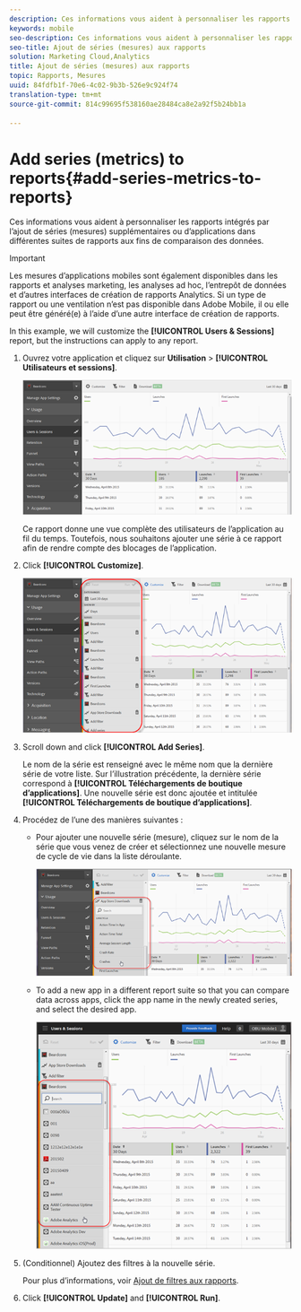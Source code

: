 ```yaml
---
description: Ces informations vous aident à personnaliser les rapports intégrés par l’ajout de séries (mesures) supplémentaires ou d’applications dans différentes suites de rapports aux fins de comparaison des données.
keywords: mobile
seo-description: Ces informations vous aident à personnaliser les rapports intégrés par l’ajout de séries (mesures) supplémentaires ou d’applications dans différentes suites de rapports aux fins de comparaison des données.
seo-title: Ajout de séries (mesures) aux rapports
solution: Marketing Cloud,Analytics
title: Ajout de séries (mesures) aux rapports
topic: Rapports, Mesures
uuid: 84fdfb1f-70e6-4c02-9b3b-526e9c924f74
translation-type: tm+mt
source-git-commit: 814c99695f538160ae28484ca8e2a92f5b24bb1a

---
```



# Add series (metrics) to reports{#add-series-metrics-to-reports}

Ces informations vous aident à personnaliser les rapports intégrés par l’ajout de séries (mesures) supplémentaires ou d’applications dans différentes suites de rapports aux fins de comparaison des données.

>[!IMPORTANT]
>
>Les mesures d’applications mobiles sont également disponibles dans les rapports et analyses marketing, les analyses ad hoc, l’entrepôt de données et d’autres interfaces de création de rapports Analytics. Si un type de rapport ou une ventilation n’est pas disponible dans Adobe Mobile, il ou elle peut être généré(e) à l’aide d’une autre interface de création de rapports.

In this example, we will customize the **[!UICONTROL Users &amp; Sessions]** report, but the instructions can apply to any report.

1. Ouvrez votre application et cliquez sur **Utilisation** &gt; **[!UICONTROL Utilisateurs et sessions]**.

   ![Résultat de l’étape](assets/customize1.png)

   Ce rapport donne une vue complète des utilisateurs de l’application au fil du temps. Toutefois, nous souhaitons ajouter une série à ce rapport afin de rendre compte des blocages de l’application.

1. Click **[!UICONTROL Customize]**.

   ![Résultat de l’étape](assets/customize2.png)

1. Scroll down and click **[!UICONTROL Add Series]**.

   Le nom de la série est renseigné avec le même nom que la dernière série de votre liste. Sur l’illustration précédente, la dernière série correspond à **[!UICONTROL Téléchargements de boutique d’applications]**. Une nouvelle série est donc ajoutée et intitulée **[!UICONTROL Téléchargements de boutique d’applications]**.

1. Procédez de l’une des manières suivantes :

   * Pour ajouter une nouvelle série (mesure), cliquez sur le nom de la série que vous venez de créer et sélectionnez une nouvelle mesure de cycle de vie dans la liste déroulante.

      ![Résultat de l’étape](assets/add_series.png)

   * To add a new app in a different report suite so that you can compare data across apps, click the app name in the newly created series, and select the desired app.

      ![](assets/add_series_app.png)

1. (Conditionnel) Ajoutez des filtres à la nouvelle série.

   Pour plus d’informations, voir [Ajout de filtres aux rapports](/help/using/usage/reports-customize/t-reports-customize.md).
1. Click **[!UICONTROL Update]** and **[!UICONTROL Run]**.

